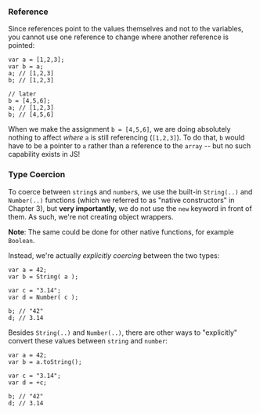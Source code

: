 ### Reference

Since references point to the values themselves and not to the variables, you cannot use one reference to change where another reference is pointed:

```
var a = [1,2,3];
var b = a;
a; // [1,2,3]
b; // [1,2,3]

// later
b = [4,5,6];
a; // [1,2,3]
b; // [4,5,6]
```

When we make the assignment `b = [4,5,6]`, we are doing absolutely nothing to affect *where* `a` is still referencing (`[1,2,3]`). To do that, `b` would have to be a pointer to `a` rather than a reference to the `array` -- but no such capability exists in JS!

### Type Coercion

To coerce between `string`s and `number`s, we use the built-in `String(..)` and `Number(..)` functions (which we referred to as "native constructors" in Chapter 3), but **very importantly**, we do not use the `new` keyword in front of them. As such, we're not creating object wrappers.

**Note**: The same could be done for other native functions, for example `Boolean`.

Instead, we're actually *explicitly coercing* between the two types:
```
var a = 42;
var b = String( a );

var c = "3.14";
var d = Number( c );

b; // "42"
d; // 3.14
```

Besides `String(..)` and `Number(..)`, there are other ways to "explicitly" convert these values between `string` and `number`:

```
var a = 42;
var b = a.toString();

var c = "3.14";
var d = +c;

b; // "42"
d; // 3.14
```

